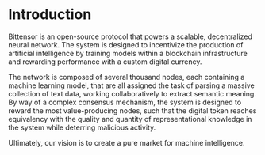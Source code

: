 # Introduction

Bittensor is an open-source protocol that powers a scalable, decentralized neural network. The system is designed to incentivize the production of artificial intelligence by training models within a blockchain infrastructure and rewarding performance with a custom digital currency.  

The network is composed of several thousand nodes, each containing a machine learning model, that are all assigned the task of parsing a massive collection of text data, working collaboratively to extract semantic meaning. By way of a complex consensus mechanism, the system is designed to reward the most value-producing nodes, such that the digital token reaches equivalency with the quality and quantity of representational knowledge in the system while deterring malicious activity.

Ultimately, our vision is to create a pure market for machine intelligence.
